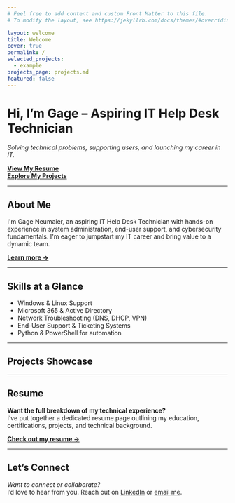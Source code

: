 ```yaml
---
# Feel free to add content and custom Front Matter to this file.
# To modify the layout, see https://jekyllrb.com/docs/themes/#overriding-theme-defaults

layout: welcome
title: Welcome
cover: true
permalink: /
selected_projects:
  - example
projects_page: projects.md
featured: false
---
```


# Hi, I’m Gage – Aspiring IT Help Desk Technician

_Solving technical problems, supporting users, and launching my career in IT._

[**View My Resume**](./resume)  
[**Explore My Projects**](./projects)

---

## About Me

I'm Gage Neumaier, an aspiring IT Help Desk Technician with hands-on experience in system administration, end-user support, and cybersecurity fundamentals. I'm eager to jumpstart my IT career and bring value to a dynamic team.

[**Learn more →**](./about)

---

## Skills at a Glance

- Windows & Linux Support  
- Microsoft 365 & Active Directory  
- Network Troubleshooting (DNS, DHCP, VPN)  
- End-User Support & Ticketing Systems  
- Python & PowerShell for automation

---

## Projects Showcase
<!--projects-->

---

## Resume

**Want the full breakdown of my technical experience?**  
I’ve put together a dedicated resume page outlining my education, certifications, projects, and technical background.

[**Check out my resume →**](./resume)

---

## Let’s Connect

_Want to connect or collaborate?_  
I’d love to hear from you. Reach out on [LinkedIn](https://linkedin.com/in/gage-neumaier-239ab21a5) or [email me](mailto:gage.neumaier@gmail.com).